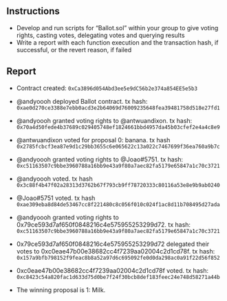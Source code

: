 ## Instructions
- Develop and run scripts for “Ballot.sol” within your group to give voting rights, casting votes, delegating votes and querying results
- Write a report with each function execution and the transaction hash, if successful, or the revert reason, if failed

## Report

- Contract created: `0xCa3896d054Abd3ee5e9dC56b2e374a854EE5e5b3`

- @andyoooh deployed Ballot contract. tx hash: `0xae0d270ce3388e7ebb0acd3e2b64069d76009235648fea39481758d518e27fd1`

- @andyoooh granted voting rights to @antwuandixon. tx hash: `0x70a4d50fede4b37689c029405748ef1824661bbd4957da45b03cfef2e4a4c8e9`

- @antwuandixon voted for proposal 0: banana. tx hash `0x2785fcbcf3ea87e9d1c29bb3655c6e065622c13a022c7467699f36ea760a9b7c`

- @andyoooh granted voting rights to @Joao#5751. tx hash: `0xc51163507c9bbe3960788a16bb9e43a9f80a7aec82fa5179e65847a1c70c3721`

- @andyoooh voted. tx hash `0x3c88f4b47f02a28313d3762b67f793cb9ff78720333c80116a53e8e9b9ab0240`

- @Joao#5751 voted. tx hash `0xae309eba8d84de53467cc8f221480c8c056f010c024f1ac8d11b708495d27ada`

- @andyoooh granted voting rights to 0x79ce593d7af650f0848216c4e575955253299d72. tx hash: `0xc51163507c9bbe3960788a16bb9e43a9f80a7aec82fa5179e65847a1c70c3721`

- 0x79ce593d7af650f0848216c4e575955253299d72 delegated their votes to 0xc0eae47b00e38682cc4f7239aa02004c2d1cd78f. tx hash: `0x157a9bfb798152f9feac8b8a52a97d6c695092fe0d0da298ac0a91f22d56f852`

- 0xc0eae47b00e38682cc4f7239aa02004c2d1cd78f voted. tx hash: `0xc8423c54a820fac1d633d75d0be7f24f30bcb8def183feec24e748d58271a44b`

- The winning proposal is 1: Milk.


